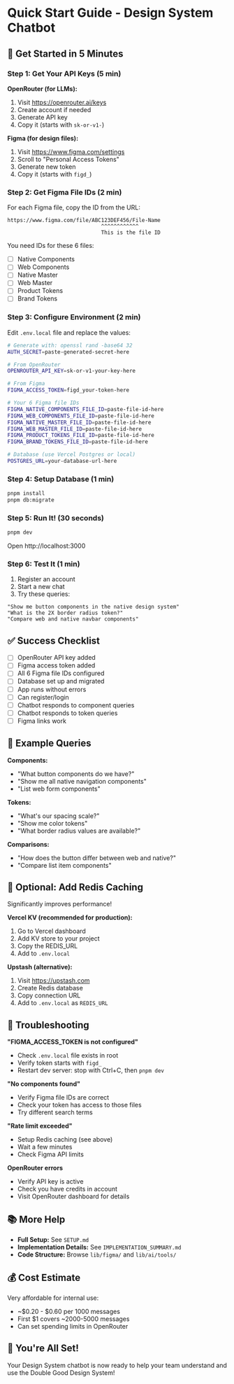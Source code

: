 # Quick Start Guide - Design System Chatbot

## 🚀 Get Started in 5 Minutes

### Step 1: Get Your API Keys (5 min)

**OpenRouter (for LLMs):**
1. Visit https://openrouter.ai/keys
2. Create account if needed
3. Generate API key
4. Copy it (starts with `sk-or-v1-`)

**Figma (for design files):**
1. Visit https://www.figma.com/settings
2. Scroll to "Personal Access Tokens"
3. Generate new token
4. Copy it (starts with `figd_`)

### Step 2: Get Figma File IDs (2 min)

For each Figma file, copy the ID from the URL:
```
https://www.figma.com/file/ABC123DEF456/File-Name
                              ^^^^^^^^^^^^
                              This is the file ID
```

You need IDs for these 6 files:
- [ ] Native Components
- [ ] Web Components
- [ ] Native Master
- [ ] Web Master
- [ ] Product Tokens
- [ ] Brand Tokens

### Step 3: Configure Environment (2 min)

Edit `.env.local` file and replace the values:

```bash
# Generate with: openssl rand -base64 32
AUTH_SECRET=paste-generated-secret-here

# From OpenRouter
OPENROUTER_API_KEY=sk-or-v1-your-key-here

# From Figma
FIGMA_ACCESS_TOKEN=figd_your-token-here

# Your 6 Figma file IDs
FIGMA_NATIVE_COMPONENTS_FILE_ID=paste-file-id-here
FIGMA_WEB_COMPONENTS_FILE_ID=paste-file-id-here
FIGMA_NATIVE_MASTER_FILE_ID=paste-file-id-here
FIGMA_WEB_MASTER_FILE_ID=paste-file-id-here
FIGMA_PRODUCT_TOKENS_FILE_ID=paste-file-id-here
FIGMA_BRAND_TOKENS_FILE_ID=paste-file-id-here

# Database (use Vercel Postgres or local)
POSTGRES_URL=your-database-url-here
```

### Step 4: Setup Database (1 min)

```bash
pnpm install
pnpm db:migrate
```

### Step 5: Run It! (30 seconds)

```bash
pnpm dev
```

Open http://localhost:3000

### Step 6: Test It (1 min)

1. Register an account
2. Start a new chat
3. Try these queries:

```
"Show me button components in the native design system"
"What is the 2X border radius token?"
"Compare web and native navbar components"
```

## ✅ Success Checklist

- [ ] OpenRouter API key added
- [ ] Figma access token added
- [ ] All 6 Figma file IDs configured
- [ ] Database set up and migrated
- [ ] App runs without errors
- [ ] Can register/login
- [ ] Chatbot responds to component queries
- [ ] Chatbot responds to token queries
- [ ] Figma links work

## 🎯 Example Queries

**Components:**
- "What button components do we have?"
- "Show me all native navigation components"
- "List web form components"

**Tokens:**
- "What's our spacing scale?"
- "Show me color tokens"
- "What border radius values are available?"

**Comparisons:**
- "How does the button differ between web and native?"
- "Compare list item components"

## 🔧 Optional: Add Redis Caching

Significantly improves performance!

**Vercel KV (recommended for production):**
1. Go to Vercel dashboard
2. Add KV store to your project
3. Copy the REDIS_URL
4. Add to `.env.local`

**Upstash (alternative):**
1. Visit https://upstash.com
2. Create Redis database
3. Copy connection URL
4. Add to `.env.local` as `REDIS_URL`

## 🐛 Troubleshooting

**"FIGMA_ACCESS_TOKEN is not configured"**
- Check `.env.local` file exists in root
- Verify token starts with `figd_`
- Restart dev server: stop with Ctrl+C, then `pnpm dev`

**"No components found"**
- Verify Figma file IDs are correct
- Check your token has access to those files
- Try different search terms

**"Rate limit exceeded"**
- Setup Redis caching (see above)
- Wait a few minutes
- Check Figma API limits

**OpenRouter errors**
- Verify API key is active
- Check you have credits in account
- Visit OpenRouter dashboard for details

## 📚 More Help

- **Full Setup:** See `SETUP.md`
- **Implementation Details:** See `IMPLEMENTATION_SUMMARY.md`
- **Code Structure:** Browse `lib/figma/` and `lib/ai/tools/`

## 💰 Cost Estimate

Very affordable for internal use:
- ~$0.20 - $0.60 per 1000 messages
- First $1 covers ~2000-5000 messages
- Can set spending limits in OpenRouter

## 🎉 You're All Set!

Your Design System chatbot is now ready to help your team understand and use the Double Good Design System!
